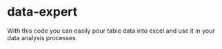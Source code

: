 # data-expert
With this code you can easily pour table data into excel and use it in your data analysis processes
